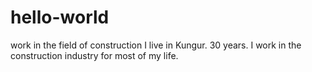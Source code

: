 # hello-world
work in the field of construction
I live in Kungur. 30 years. I work in the construction industry for most of my life.
